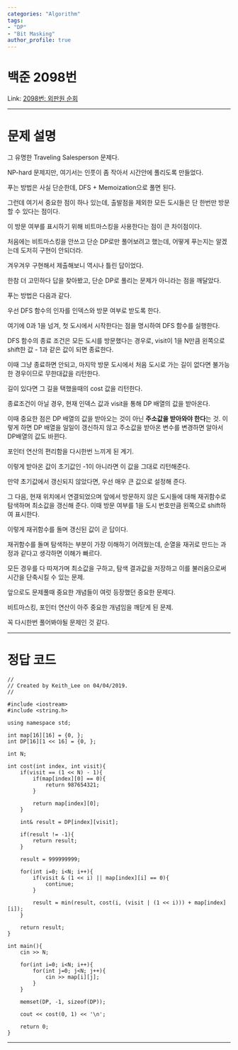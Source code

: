 ```yaml
---
categories: "Algorithm"
tags: 
- "DP"
- "Bit Masking"
author_profile: true
---
```

# 백준 2098번
Link: [2098번: 외판원 순회][BOJLink]

[BOJLink]: https://www.acmicpc.net/problem/2098
<hr/>

# 문제 설명
그 유명한 Traveling Salesperson 문제다.

NP-hard 문제지만, 여기서는 인풋이 좀 작아서 시간안에 풀리도록 만들었다.

푸는 방법은 사실 단순한데, DFS + Memoization으로 풀면 된다.

그런데 여기서 중요한 점이 하나 있는데, 출발점을 제외한 모든 도시들은 단 한번만 방문할 수 있다는 점이다.

이 방문 여부를 표시하기 위해 비트마스킹을 사용한다는 점이 큰 차이점이다.

처음에는 비트마스킹을 안쓰고 단순 DP로만 풀어보려고 했는데, 어떻게 푸는지는 알겠는데 도저히 구현이 안되더라.

겨우겨우 구현해서 제출해보니 역시나 틀린 답이었다.

한참 더 고민하다 답을 찾아봤고, 단순 DP로 풀리는 문제가 아니라는 점을 깨달았다.

푸는 방법은 다음과 같다.

우선 DFS 함수의 인자를 인덱스와 방문 여부로 받도록 한다.

여기에 0과 1을 넘겨, 첫 도시에서 시작한다는 점을 명시하여 DFS 함수를 실행한다.

DFS 함수의 종료 조건은 모든 도시를 방문했다는 경우로, visit이 1을 N만큼 왼쪽으로 shift한 값 - 1과 같은 값이 되면 종료한다.

이때 그냥 종료하면 안되고, 마지막 방문 도시에서 처음 도시로 가는 길이 없다면 불가능한 경우이므로 무한대값을 리턴한다.

길이 있다면 그 길을 택했을때의 cost 값을 리턴한다.

종료조건이 아닐 경우, 현재 인덱스 값과 visit을 통해 DP 배열의 값을 받아온다.

이때 중요한 점은 DP 배열의 값을 받아오는 것이 아닌 <b>주소값을 받아와야 한다</b>는 것. 이렇게 하면 DP 배열을 일일이 갱신하지 않고 주소값을 받아온 변수를 변경하면 알아서 DP배열의 값도 바뀐다.

포인터 연산의 편리함을 다시한번 느끼게 된 계기.

이렇게 받아온 값이 초기값인 -1이 아니라면 이 값을 그대로 리턴해준다.

만약 초기값에서 갱신되지 않았다면, 우선 매우 큰 값으로 설정해 준다.

그 다음, 현재 위치에서 연결되었으며 앞에서 방문하지 않은 도시들에 대해 재귀함수로 탐색하며 최소값을 갱신해 준다. 이때 방문 여부를 1을 도시 번호만큼 왼쪽으로 shift하여 표시한다.

이렇게 재귀함수를 돌며 갱신된 값이 곧 답이다.

재귀함수를 돌며 탐색하는 부분이 가장 이해하기 어려웠는데, 순열을 재귀로 만드는 과정과 같다고 생각하면 이해가 빠르다.

모든 경우를 다 따져가며 최소값을 구하고, 탐색 결과값을 저장하고 이를 불러옴으로써 시간을 단축시킬 수 있는 문제.

앞으로도 문제풀때 중요한 개념들이 여럿 등장했던 중요한 문제다.

비트마스킹, 포인터 연산이 아주 중요한 개념임을 깨닫게 된 문제.

꼭 다시한번 풀어봐야될 문제인 것 같다.
<hr/>

# 정답 코드
```
//
// Created by Keith_Lee on 04/04/2019.
//

#include <iostream>
#include <string.h>

using namespace std;

int map[16][16] = {0, };
int DP[16][1 << 16] = {0, };

int N;

int cost(int index, int visit){
    if(visit == (1 << N) - 1){
        if(map[index][0] == 0){
            return 987654321;
        }

        return map[index][0];
    }

    int& result = DP[index][visit];

    if(result != -1){
        return result;
    }

    result = 999999999;

    for(int i=0; i<N; i++){
        if(visit & (1 << i) || map[index][i] == 0){
            continue;
        }

        result = min(result, cost(i, (visit | (1 << i))) + map[index][i]);
    }

    return result;
}

int main(){
    cin >> N;

    for(int i=0; i<N; i++){
        for(int j=0; j<N; j++){
            cin >> map[i][j];
        }
    }

    memset(DP, -1, sizeof(DP));

    cout << cost(0, 1) << '\n';

    return 0;
}
```
<hr/>